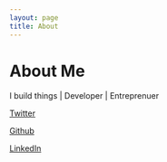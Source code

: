 ```yaml
---
layout: page
title: About
---
```


# About Me

I build things | Developer | Entreprenuer

[Twitter](https://twitter.com/james_ingold)

[Github](https://github.com/james-ingold)

[LinkedIn](https://www.linkedin.com/in/james-ingold-44153183/)
